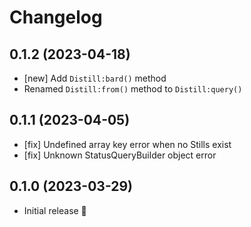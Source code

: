 # Changelog

## 0.1.2 (2023-04-18)

- [new] Add `Distill:bard()` method
- Renamed `Distill:from()` method to `Distill:query()`

## 0.1.1 (2023-04-05)

- [fix] Undefined array key error when no Stills exist
- [fix] Unknown StatusQueryBuilder object error

## 0.1.0 (2023-03-29)

- Initial release 🚀
